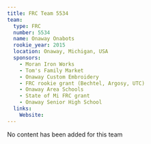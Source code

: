 ```yaml
---
title: FRC Team 5534
team:
  type: FRC
  number: 5534
  name: Onaway Onabots
  rookie_year: 2015
  location: Onaway, Michigan, USA
  sponsors:
    - Moran Iron Works
    - Tom's Family Market
    - Onaway Custom Embroidery
    - FRC rookie grant (Bechtel, Argosy, UTC)
    - Onaway Area Schools
    - State of Mi FRC grant
    - Onaway Senior High School
  links:
    Website: 
---
```

No content has been added for this team